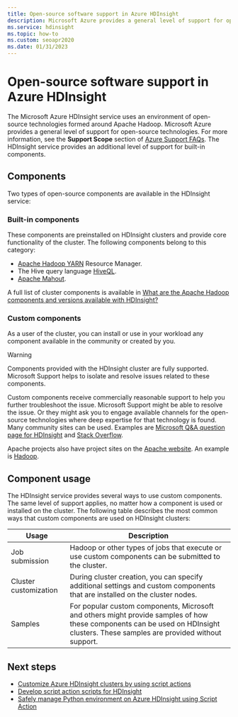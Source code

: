 ```yaml
---
title: Open-source software support in Azure HDInsight
description: Microsoft Azure provides a general level of support for open-source technologies.
ms.service: hdinsight
ms.topic: how-to
ms.custom: seoapr2020
ms.date: 01/31/2023
---
```


# Open-source software support in Azure HDInsight

The Microsoft Azure HDInsight service uses an environment of open-source technologies formed around Apache Hadoop. Microsoft Azure provides a general level of support for open-source technologies. For more information, see the **Support Scope** section of [Azure Support FAQs](https://azure.microsoft.com/support/faq/). The HDInsight service provides an additional level of support for built-in components.

## Components

Two types of open-source components are available in the HDInsight service:

### Built-in components

These components are preinstalled on HDInsight clusters and provide core functionality of the cluster. The following components belong to this category:

* [Apache Hadoop YARN](https://hadoop.apache.org/docs/current/hadoop-yarn/hadoop-yarn-site/YARN.html) Resource Manager.
* The Hive query language [HiveQL](https://cwiki.apache.org/confluence/display/Hive/LanguageManual).
* [Apache Mahout](https://mahout.apache.org/).

A full list of cluster components is available in [What are the Apache Hadoop components and versions available with HDInsight?](hdinsight-component-versioning.md)

### Custom components

As a user of the cluster, you can install or use in your workload any component available in the community or created by you.

> [!WARNING]  
> Components provided with the HDInsight cluster are fully supported. Microsoft Support helps to isolate and resolve issues related to these components.
>
> Custom components receive commercially reasonable support to help you further troubleshoot the issue. Microsoft Support might be able to resolve the issue. Or they might ask you to engage available channels for the open-source technologies where deep expertise for that technology is found. Many community sites can be used. Examples are [Microsoft Q&A question page for HDInsight](/answers/topics/azure-hdinsight.html) and [Stack Overflow](https://stackoverflow.com).
>
> Apache projects also have project sites on the [Apache website](https://apache.org). An example is [Hadoop](https://hadoop.apache.org/).

## Component usage

The HDInsight service provides several ways to use custom components. The same level of support applies, no matter how a component is used or installed on the cluster. The following table describes the most common ways that custom components are used on HDInsight clusters:

|Usage |Description |
|---|---|
|Job submission|Hadoop or other types of jobs that execute or use custom components can be submitted to the cluster.|
|Cluster customization|During cluster creation, you can specify additional settings and custom components that are installed on the cluster nodes.|
|Samples|For popular custom components, Microsoft and others might provide samples of how these components can be used on HDInsight clusters. These samples are provided without support.|

## Next steps

* [Customize Azure HDInsight clusters by using script actions](./hdinsight-hadoop-customize-cluster-linux.md)
* [Develop script action scripts for HDInsight](hdinsight-hadoop-script-actions-linux.md)
* [Safely manage Python environment on Azure HDInsight using Script Action](./spark/apache-spark-python-package-installation.md)
